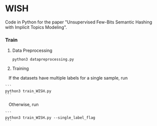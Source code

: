 # WISH

Code in Python for the paper "Unsupervised Few-Bits Semantic Hashing with Implicit Topics Modeling".

### Train
1. Data Preprocessing

    ```
    python3 datapreprocessing.py
    ```
    
2. Training

&nbsp;&nbsp; If the datasets have multiple labels for a single sample, run

    ```
    python3 train_WISH.py
    ```
&nbsp;&nbsp; Otherwise, run

    ```
    python3 train_WISH.py --single_label_flag
    ```

